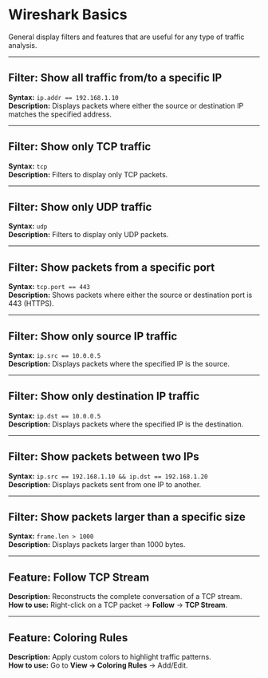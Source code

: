 # Wireshark Basics

General display filters and features that are useful for any type of traffic analysis.

---

## Filter: Show all traffic from/to a specific IP  
**Syntax:** `ip.addr == 192.168.1.10`  
**Description:** Displays packets where either the source or destination IP matches the specified address.

---

## Filter: Show only TCP traffic  
**Syntax:** `tcp`  
**Description:** Filters to display only TCP packets.

---

## Filter: Show only UDP traffic  
**Syntax:** `udp`  
**Description:** Filters to display only UDP packets.

---

## Filter: Show packets from a specific port  
**Syntax:** `tcp.port == 443`  
**Description:** Shows packets where either the source or destination port is 443 (HTTPS).

---

## Filter: Show only source IP traffic  
**Syntax:** `ip.src == 10.0.0.5`  
**Description:** Displays packets where the specified IP is the source.

---

## Filter: Show only destination IP traffic  
**Syntax:** `ip.dst == 10.0.0.5`  
**Description:** Displays packets where the specified IP is the destination.

---

## Filter: Show packets between two IPs  
**Syntax:** `ip.src == 192.168.1.10 && ip.dst == 192.168.1.20`  
**Description:** Displays packets sent from one IP to another.

---

## Filter: Show packets larger than a specific size  
**Syntax:** `frame.len > 1000`  
**Description:** Displays packets larger than 1000 bytes.

---

## Feature: Follow TCP Stream  
**Description:** Reconstructs the complete conversation of a TCP stream.  
**How to use:** Right-click on a TCP packet → **Follow** → **TCP Stream**.

---

## Feature: Coloring Rules  
**Description:** Apply custom colors to highlight traffic patterns.  
**How to use:** Go to **View → Coloring Rules** → Add/Edit.

